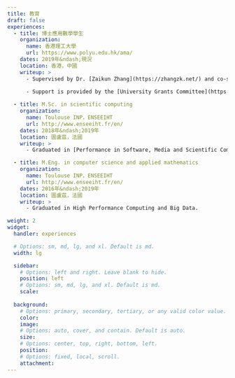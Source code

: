 ```yaml
---
title: 教育
draft: false
experiences:
  - title: 博士應用數學學生
    organization:
      name: 香港理工大學
      url: https://www.polyu.edu.hk/ama/
    dates: 2019年&ndash;現況
    location: 香港，中國
    writeup: >
      - Supervised by Dr. [Zaikun Zhang](https://zhangzk.net/) and co-supervised by Prof. [Xiaojun Chen](https://www.polyu.edu.hk/ama/staff/xjchen/ChenXJ.htm).
    
      - Support is provided by the [University Grants Committee](https://www.ugc.edu.hk/) (RGC) of Hong Kong, under the [Hong Kong Ph.D. Fellowship Scheme](https://cerg1.ugc.edu.hk/hkpfs/) (HKPFS, ref. PF18-24698).

  - title: M.Sc. in scientific computing
    organization:
      name: Toulouse INP，ENSEEIHT
      url: http://www.enseeiht.fr/en/
    dates: 2018年&ndash;2019年
    location: 圖盧茲，法國
    writeup: >
      - Graduated in [Performance in Software, Media and Scientific Computing](http://ubee.enseeiht.fr/dokuwiki/doku.php?id=public:res-ens:psmsc).

  - title: M.Eng. in computer science and applied mathematics
    organization:
      name: Toulouse INP，ENSEEIHT
      url: http://www.enseeiht.fr/en/
    dates: 2016年&ndash;2019年
    location: 圖盧茲，法國
    writeup: >
      - Graduated in High Performance Computing and Big Data.

weight: 2
widget:
  handler: experiences

  # Options: sm, md, lg, and xl. Default is md.
  width: lg

  sidebar:
    # Options: left and right. Leave blank to hide.
    position: left
    # Options: sm, md, lg, and xl. Default is md.
    scale:
  
  background:
    # Options: primary, secondary, tertiary, or any valid color value. Default is primary.
    color:
    image:
    # Options: auto, cover, and contain. Default is auto.
    size:
    # Options: center, top, right, bottom, left.
    position:
    # Options: fixed, local, scroll.
    attachment: 
---
```

